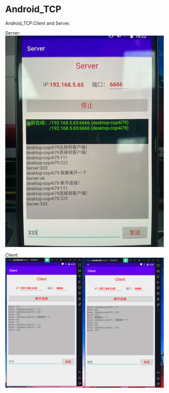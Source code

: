 # Android_TCP

Android_TCP:Client and Server.

Server:
![Server](https://github.com/sunlong6666/Android_TCP/blob/master/picture/TCPserver.jpg)

Client:
![Client](https://github.com/sunlong6666/Android_TCP/blob/master/picture/TCPclient.png)
